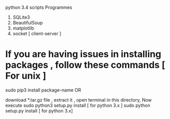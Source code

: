 

python 3.4 scripts Programmes

1. SQLite3  
2. BeautifulSoup  
3. matplotlib  
4. socket [ client-server ]  

# If you are having issues in installing packages , follow these commands [ For unix ]
sudo pip3 install package-name OR

download *.tar.gz file , extract it , open terminal in this directory, Now execute
sudo python3 setup.py install [ for python 3.x ]
sudo python setup.py install [ for python 3.x]
